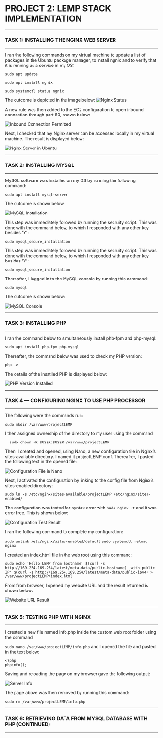 # **PROJECT 2: LEMP STACK IMPLEMENTATION**

___
### **TASK 1: INSTALLING THE NGINX WEB SERVER**
___

I ran the following commands on my virtual machine to update a list of packages in the Ubuntu package manager, to install ngnix and to verify that it is running as a service in my OS:


`sudo apt update`

`sudo apt install ngnix`

`sudo systemctl status ngnix`

The outcome is depicted in the image below:
![Nginx Status](./images/active_nginx.PNG 'Nginx Status')

A new rule was then added to the EC2 configuration to open inbound connection through port 80, shown below:

![Inbound Connection Permitted](./images/Inbound-connection-permitted.PNG 'Inbound Connection Permitted')


Next, I checked that my Nginx server can be accessed locally in my virtual machine. The result is displayed below:

![Nginx Server in Ubuntu](./images/nginx-in-ubuntu.PNG "Nginx Server in Ubuntu")


---
### **TASK 2: INSTALLING MYSQL**
___

MySQL software was installed on my OS by running the following command:

`sudo apt install mysql-server`

The outcome is shown below

![MySQL Installation](./images/mysql-installation.PNG 'MySQL Installation')

This step was immediately followed by running the secruity script. This was done with the command below, to which I responded with any other key besides 'Y':

`sudo mysql_secure_installation`

This step was immediately followed by running the secruity script. This was done with the command below, to which I responded with any other key besides 'Y':

`sudo mysql_secure_installation`

Thereafter, I logged in to the MySQL console by running this command:

`sudo mysql`

The outcome is shown below:

![MySQL Console](./images/mysql-console.PNG 'MySQL Console')


___
### **TASK 3: INSTALLING PHP**
___


I ran the command below to simultaneously install phb-fpm and php-mysql:

`sudo apt install php-fpm php-mysql`


Thereafter, the command below was used to check my PHP version:

`php -v`

The details of the insatlled PHP is displayed below:

![PHP Version Installed](./images/php-installation.PNG 'PHP Version Installed')


___
### **TASK 4 — CONFIGURING NGINX TO USE PHP PROCESSOR**
___

The following were the commands run:

`sudo mkdir /var/www/projectLEMP`

I then assigned ownership of the directory to my user using the command

`  sudo chown -R $USER:$USER /var/www/projectLEMP`

Then, I created and opened, using Nano, a new configuration file in Nginx’s sites-available directory. I named it projectLEMP.conf. Thereafrer, I pasted the following text in the opened file:

![Configuration File in Nano](./images/configuration-file-in-nano.PNG "Configuration File in Nano")


Next, I activated the configuration by linking to the config file from Nginx’s sites-enabled directory:

`sudo ln -s /etc/nginx/sites-available/projectLEMP /etc/nginx/sites-enabled/`

The configuration was tested for syntax error with `sudo nginx -t`  and it was error free. This is shown below:

![Configuration Test Result](./images/nginx-config-test.PNG "Configuration Test Result")

I ran the following command to complete my configuration:

`sudo unlink /etc/nginx/sites-enabled/default`
`sudo systemctl reload nginx`

I created an index.html file in the web root using this command:

`sudo echo 'Hello LEMP from hostname' $(curl -s http://169.254.169.254/latest/meta-data/public-hostname) 'with public IP' $(curl -s http://169.254.169.254/latest/meta-data/public-ipv4) > /var/www/projectLEMP/index.html`

From from browser, I opened my website URL and the result returned is shown below:

![Website URL Result](./images/website-url-result.PNG "Website URL Result")


___
### **TASK 5: TESTING PHP WITH NGINX**
---

 I created a new file named info.php inside the custom web root folder using the command:

`sudo nano /var/www/projectLEMP/info.php` and I opened the file and pasted in the text below:

```
<?php
phpinfo();
```

Saving and reloading the page on my browser gave the following output:

![Server Info](./images/SERVER-INFO.PNG "Server Info")


The page above was then removed by running this command:

`sudo rm /var/www/projectLEMP/info.php`


___
### **TASK 6: RETRIEVING DATA FROM MYSQL DATABASE WITH PHP (CONTINUED)**
---

